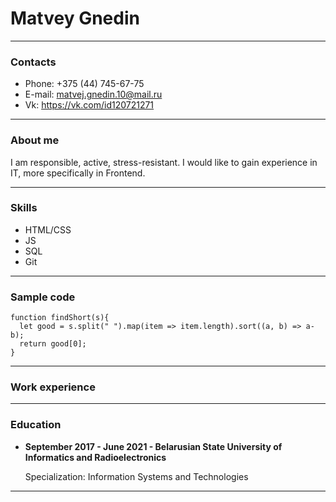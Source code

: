 # Matvey Gnedin
___
### Contacts
* Phone: +375 (44) 745-67-75
* E-mail: matvej.gnedin.10@mail.ru
* Vk: https://vk.com/id120721271

___
### About me

I am responsible, active, stress-resistant. I would like to gain experience in IT, more specifically in Frontend.
___
### Skills

* HTML/CSS
* JS
* SQL
* Git
___

### Sample code
```
function findShort(s){
  let good = s.split(" ").map(item => item.length).sort((a, b) => a-b);
  return good[0];
}
```
___

### Work experience
___

### Education
* __September 2017 - June 2021 - Belarusian State University of Informatics and Radioelectronics__
     
    Specialization: Information Systems and Technologies

___